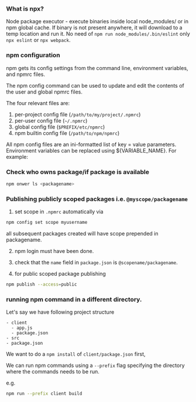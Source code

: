 
### What is npx?

Node package executor - execute binaries inside local node_modules/ or in npm global cache.
If binary is not present anywhere, it will download to a temp location and run it.
No need of `npm run node_modules/.bin/eslint` only `npx eslint` or `npx webpack`.

### npm configuration

npm gets its config settings from the command line, environment variables, and npmrc files.

The npm config command can be used to update and edit the contents of the user and global npmrc files.

The four relevant files are:

1. per-project config file (`/path/to/my/project/.npmrc`)
2. per-user config file (`~/.npmrc`)
3. global config file (`$PREFIX/etc/npmrc`)
4. npm builtin config file (`/path/to/npm/npmrc`)

All npm config files are an ini-formatted list of key = value parameters. Environment variables can be replaced using ${VARIABLE_NAME}. For example:

### Check who owns package/if package is available

```sh
npm onwer ls <packagename>
```

### Publishing publicly scoped packages i.e. `@myscope/packagename`

1. set scope in `.npmrc` automatically via
```sh
npm config set scope myusername
```
all subsequent packages created will have scope prepended in packagename.

2. npm login must have been done.

3. check that the `name` field in `package.json` is `@scopename/packagename`.

4. for public scoped package publishing
```sh
npm publish --access=public
```

### running npm command in a different directory.

Let's say we have following project structure
```
- client
  - app.js
  - package.json
- src
- package.json
```

We want to do a `npm install` of `client/package.json` first,

We can run npm commands using a `--prefix` flag specifying the
directory where the commands needs to be run.

e.g.
```sh
npm run --prefix client build
```




